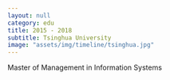 ```yaml
---
layout: null
category: edu
title: 2015 - 2018
subtitle: Tsinghua University
image: "assets/img/timeline/tsinghua.jpg"
---
```

Master of Management in Information Systems
